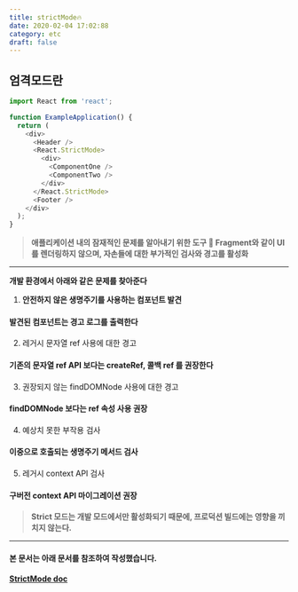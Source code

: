 ```yaml
---
title: strictMode🔥
date: 2020-02-04 17:02:88
category: etc
draft: false
---
```


## 엄격모드란

```js {7,12}
import React from 'react';

function ExampleApplication() {
  return (
    <div>
      <Header />
      <React.StrictMode>
        <div>
          <ComponentOne />
          <ComponentTwo />
        </div>
      </React.StrictMode>
      <Footer />
    </div>
  );
}
```

> **애플리케이션 내의 잠재적인 문제를 알아내기 위한 도구 🍎 Fragment와 같이 UI를 렌더링하지 않으며, 자손들에 대한 부가적인 검사와 경고를 활성화**

---

**개발 환경에서 아래와 같은 문제를 찾아준다**

1. **안전하지 않은 생명주기를 사용하는 컴포넌트 발견**

#### 발견된 컴포넌트는 경고 로그를 출력한다

2. 레거시 문자열 ref 사용에 대한 경고

#### 기존의 문자열 ref API 보다는 createRef, 콜백 ref 를 권장한다

3. 권장되지 않는 findDOMNode 사용에 대한 경고

#### findDOMNode 보다는 ref 속성 사용 권장

4. 예상치 못한 부작용 검사

#### 이중으로 호출되는 생명주기 메서드 검사

5. 레거시 context API 검사

#### 구버전 context API 마이그레이션 권장

> **Strict 모드는 개발 모드에서만 활성화되기 때문에, 프로덕션 빌드에는 영향을 끼치지 않는다.**

---

#### 본 문서는 아래 문서를 참조하여 작성했습니다.

#### [StrictMode doc](https://ko.reactjs.org/docs/strict-mode.html#identifying-unsafe-lifecycles 'StrictMode doc link')
